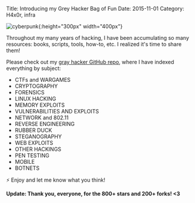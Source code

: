 Title: Introducing my Grey Hacker Bag of Fun
Date: 2015-11-01
Category: H4x0r, infra


![cyberpunk](./cyberpunk/19.jpg){:height="300px" width="400px"}

Throughout my many years of hacking, I have been accumulating so many resources: books, scripts, tools, how-to, etc. I realized it's time to share them!

Please check out my [gray hacker GitHub repo](https://github.com/mvonsteinkirch/Gray-Hacker-Resources), where I have indexed everything by subject:

* CTFs and WARGAMES
* CRYPTOGRAPHY
* FORENSICS
* LINUX HACKING
* MEMORY EXPLOITS
* VULNERABILITIES AND EXPLOITS
* NETWORK and 802.11
* REVERSE ENGINEERING
* RUBBER DUCK
* STEGANOGRAPHY
* WEB EXPLOITS
* OTHER HACKINGS
* PEN TESTING
* MOBILE
* BOTNETS


⚡️ Enjoy and let me know what you think!

**Update: Thank you, everyone, for the 800+ stars and 200+ forks! <3**

